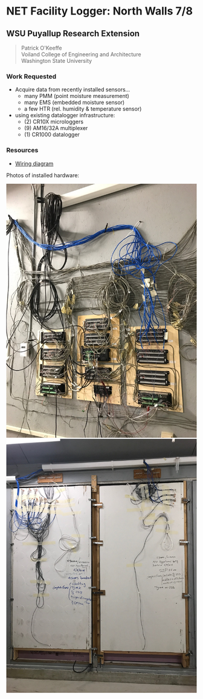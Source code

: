 # NET Facility Logger: North Walls 7/8

## WSU Puyallup Research Extension

> Patrick O'Keeffe  
> Voiland College of Engineering and Architecture  
> Washington State University

### Work Requested

* Acquire data from recently installed sensors...
    * many PMM (point moisture measurement)
    * many EMS (embedded moisture sensor)
    * a few HTR (rel. humidity & temperature sensor)
* using existing datalogger infrastructure:
    * (2) CR10X microloggers
    * (9) AM16/32A multiplexer
    * (1) CR1000 datalogger

### Resources

* [Wiring diagram](Wiring%20Info%20for%20Yadama%20Walls.xlsx)

Photos of installed hardware:

![Data acquisition panel](images/daq_panels.jpg)
![Sensor walls](images/sensor_walls.jpg)


